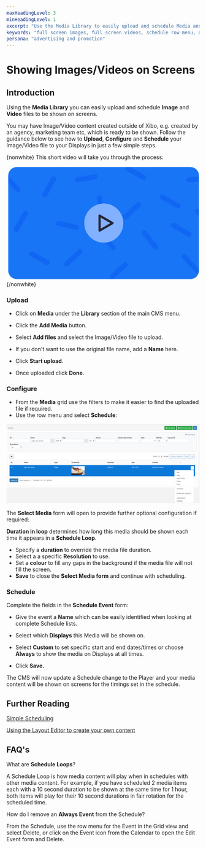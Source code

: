 ```yaml
---
maxHeadingLevel: 3
minHeadingLevel: 1
excerpt: "Use the Media Library to easily upload and schedule Media and Video files to Displays"
keywords: "full screen images, full screen videos, schedule row menu, duration in loop, media library schedule, upload media"
persona: "advertising and promotion"
---
```


# Showing Images/Videos on Screens

## Introduction

Using the **Media Library** you can easily upload and schedule **Image** and **Video** files to be shown on screens. 

You may have Image/Video content created outside of Xibo, e.g. created by an agency, marketing team etc, which is ready to be shown. Follow the guidance below to see how to **Upload**, **Configure** and **Schedule** your Image/Video file to your Displays in just a few simple steps.

{nonwhite}
This short video will take you through the process:

![Video](img/example_to_delete.png)
{/nonwhite}

### Upload

- Click on **Media** under the **Library** section of the main CMS menu.
- Click the **Add Media** button.
- Select **Add files** and select the Image/Video file to upload.
- If you don't want to use the original file name, add a **Name** here.
- Click **Start upload**.

- Once uploaded click **Done**.

### Configure

- From the **Media** grid use the filters to make it easier to find the uploaded file if required.
- Use the row menu and select **Schedule**:

![Media Row Menu Schedule](img/v4_showing_images_videos_row_menu_schedule.png) 

The **Select Media** form will open to provide further optional configuration if required:

**Duration in loop** determines how long this media should be shown each time it appears in a **Schedule Loop**. 

- Specify a **duration** to override the media file duration.
- Select a a specific **Resolution** to use.
- Set a **colour** to fill any gaps in the background if the media file will not fill the screen.
- **Save** to close the **Select Media form** and continue with scheduling.

### Schedule

 Complete the fields in the **Schedule Event** form:

- Give the event a **Name** which can be easily identified when looking at complete Schedule lists.

- Select which **Displays** this Media will be shown on.

- Select **Custom** to set specific start and end dates/times or choose **Always** to show the media on Displays at all times.

- Click **Save.**

The CMS will now update a Schedule change to the Player and your media content will be shown on screens for the timings set in the schedule.

## Further Reading 

[Simple Scheduling](scheduling_events.html) 

[Using the Layout Editor to create your own content](layouts_editor.html) 

## FAQ's

What are **Schedule Loops**? 

A Schedule Loop is how media content will play when in schedules with other media content. For example, if you have scheduled 2 media items each with a 10 second duration to be shown at the same time for 1 hour, both items will play for their 10 second durations in fair rotation for the scheduled time.

How do I remove an **Always Event** from the Schedule?

From the Schedule, use the row menu for the Event in the Grid view and select Delete, or click on the Event icon from the Calendar to open the Edit Event form and Delete.